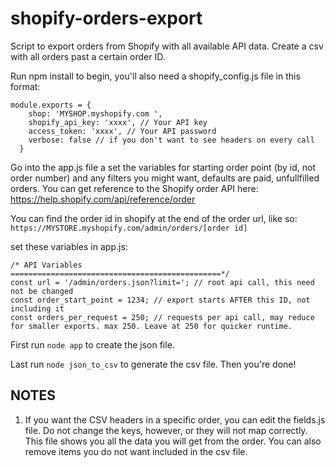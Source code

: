 # shopify-orders-export

Script to export orders from Shopify with all available API data. 
Create a csv with all orders past a certain order ID.

Run npm install to begin, you'll also need a shopify_config.js file in this format:

```
module.exports = {
    shop: 'MYSHOP.myshopify.com ',
    shopify_api_key: 'xxxx', // Your API key 
    access_token: 'xxxx', // Your API password
    verbose: false // if you don't want to see headers on every call
  }
```
Go into the app.js file a set the variables for starting order point (by id, not order number) and any 
filters you might want, defaults are paid, unfullfilled orders. You can get reference to the Shopify order API
here: https://help.shopify.com/api/reference/order

You can find the order id in shopify at the end of the order url, like so:
```https://MYSTORE.myshopify.com/admin/orders/[order id]```

set these variables in app.js:
```
/* API Variables
===============================================*/
const url = '/admin/orders.json?limit='; // root api call, this need not be changed
const order_start_point = 1234; // export starts AFTER this ID, not including it
const orders_per_request = 250; // requests per api call, may reduce for smaller exports. max 250. Leave at 250 for quicker runtime.
```

First run ```node app``` to create the json file.

Last run ```node json_to_csv``` to generate the csv file. Then you're done!

## NOTES
1. If you want the CSV headers in a specific order, you can edit the fields.js file. 
Do not change the keys, however, or they will not map correctly. This file shows you all 
the data you will get from the order. You can also remove items you do not want included 
in the csv file.